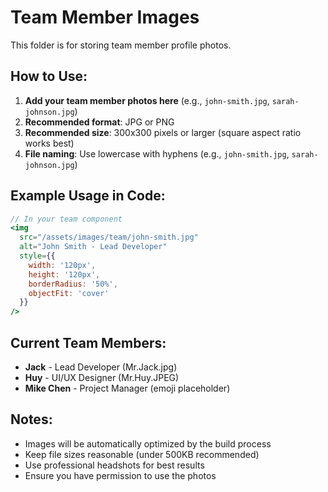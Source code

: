 # Team Member Images

This folder is for storing team member profile photos.

## How to Use:

1. **Add your team member photos here** (e.g., `john-smith.jpg`, `sarah-johnson.jpg`)
2. **Recommended format**: JPG or PNG
3. **Recommended size**: 300x300 pixels or larger (square aspect ratio works best)
4. **File naming**: Use lowercase with hyphens (e.g., `john-smith.jpg`, `sarah-johnson.jpg`)

## Example Usage in Code:

```jsx
// In your team component
<img 
  src="/assets/images/team/john-smith.jpg" 
  alt="John Smith - Lead Developer"
  style={{
    width: '120px',
    height: '120px',
    borderRadius: '50%',
    objectFit: 'cover'
  }}
/>
```

## Current Team Members:

- **Jack** - Lead Developer (Mr.Jack.jpg)
- **Huy** - UI/UX Designer (Mr.Huy.JPEG)
- **Mike Chen** - Project Manager (emoji placeholder)

## Notes:

- Images will be automatically optimized by the build process
- Keep file sizes reasonable (under 500KB recommended)
- Use professional headshots for best results
- Ensure you have permission to use the photos
